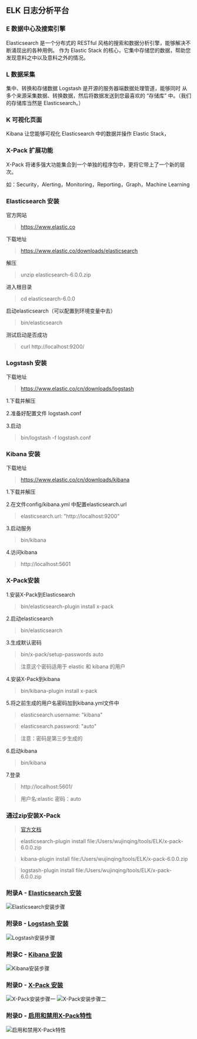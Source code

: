## ELK 日志分析平台

### E 数据中心及搜索引擎
Elasticsearch 是一个分布式的 RESTful 风格的搜索和数据分析引擎，能够解决不断涌现出的各种用例。
作为 Elastic Stack 的核心，它集中存储您的数据，帮助您发现意料之中以及意料之外的情况。

### L 数据采集

集中、转换和存储数据
Logstash 是开源的服务器端数据处理管道，能够同时 从多个来源采集数据、转换数据，然后将数据发送到您最喜欢的 “存储库” 中。（我们的存储库当然是 Elasticsearch。）

### K 可视化页面

Kibana 让您能够可视化 Elasticsearch 中的数据并操作 Elastic Stack，

### X-Pack 扩展功能
X-Pack 将诸多强大功能集合到一个单独的程序包中，更将它带上了一个新的层次。

如：Security，Alerting，Monitoring，Reporting，Graph，Machine Learning



### Elasticsearch 安装

官方网站
> https://www.elastic.co

下载地址
> https://www.elastic.co/downloads/elasticsearch

解压
> unzip elasticsearch-6.0.0.zip

进入根目录
> cd elasticsearch-6.0.0

启动elasticsearch（可以配置到环境变量中去）
> bin/elasticsearch

测试启动是否成功
> curl http://localhost:9200/

### Logstash 安装
下载地址
> https://www.elastic.co/cn/downloads/logstash

1.下载并解压

2.准备好配置文件 logstash.conf

3.启动
> bin/logstash -f logstash.conf


### Kibana 安装
下载地址
> https://www.elastic.co/cn/downloads/kibana

1.下载并解压

2.在文件config/kibana.yml 中配置elasticsearch.url
> elasticsearch.url: "http://localhost:9200"

3.启动服务
> bin/kibana

4.访问kibana
> http://localhost:5601






### X-Pack安装

1.安装X-Pack到Elasticsearch
> bin/elasticsearch-plugin install x-pack

2.启动elasticsearch
> bin/elasticsearch

3.生成默认密码
> bin/x-pack/setup-passwords auto

> 注意这个密码适用于 elastic 和 kibana 的用户

4.安装X-Pack到kibana
> bin/kibana-plugin install x-pack

5.将之前生成的用户名密码加到kibana.yml文件中
> elasticsearch.username: "kibana"

> elasticsearch.password:  "auto"

> 注意：密码是第三步生成的

6.启动kibana
> bin/kibana


7.登录
> http://localhost:5601/   

> 用户名:elastic 密码：auto

### 通过zip安装X-Pack

> [官方文档](https://www.elastic.co/guide/en/elasticsearch/reference/6.0/installing-xpack-es.html)

> elasticsearch-plugin install file:/Users/wujinqing/tools/ELK/x-pack-6.0.0.zip

> kibana-plugin install file:/Users/wujinqing/tools/ELK/x-pack-6.0.0.zip

> logstash-plugin install file:/Users/wujinqing/tools/ELK/x-pack-6.0.0.zip


### 附录A - [Elasticsearch 安装](https://www.elastic.co/downloads/elasticsearch)
![Elasticsearch安装步骤](doc/img/Elasticsearch安装步骤.png)

### 附录B - [Logstash 安装](https://www.elastic.co/cn/downloads/logstash)
![Logstash安装步骤](doc/img/Logstash安装步骤.png)

### 附录C - [Kibana 安装](https://www.elastic.co/cn/downloads/kibana)
![Kibana安装步骤](doc/img/Kibana安装步骤.png)

### 附录D - [X-Pack 安装](https://www.elastic.co/cn/downloads/x-pack)
![X-Pack安装步骤一](doc/img/X-Pack安装步骤一.png)
![X-Pack安装步骤二](doc/img/X-Pack安装步骤二.png)

### 附录D - [启用和禁用X-Pack特性](https://www.elastic.co/guide/en/x-pack/current/installing-xpack.html#xpack-installing-offline)
![启用和禁用X-Pack特性](doc/img/启用和禁用X-Pack特性.png)




























